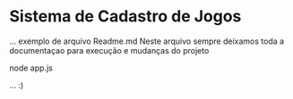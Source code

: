 <h1> Sistema de Cadastro de Jogos </h1>

...
exemplo de arquivo Readme.md
Neste arquivo sempre deixamos toda a documentaçao para execução e mudanças do projeto

node app.js

...
:)
